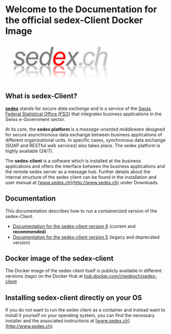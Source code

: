 # Welcome to the Documentation for the official sedex-Client Docker Image

![sedex logo](/assets/sedex-logo.png)

## What is sedex-Client?

[**sedex**](http://www.sedex.ch) stands for *secure data exchange* and is a service of the [Swiss Federal Statistical Office (FSO)](https://www.bfs.admin.ch/bfs/en/home.html) that integrates business applications in the Swiss e-Government sector.

At its core, the **sedex platform** is a *message-oriented middleware* designed for secure asynchronous data exchange between business applications of different organizational units. In specific cases, synchronous data exchange (SOAP and RESTful web services) also takes place. The sedex platform is highly available (24/7).

The **sedex-client** is a software which is installed at the business applications and offers the interface between the business applications and the remote sedex server as a message hub. Further details about the internal structure of the sedex client can be found in the installation and user manual at [www.sedex.ch](http://www.sedex.ch) under Downloads.


## Documentation

This documentation describes how to run a containerized version of the sedex-Client.

- [Documentation for the sedex-client version 6](/v6) (current and **recommended**)
- [Documentation for the sedex-client version 5](/v5) (legacy and deprecated version)


## Docker image of the sedex-client

The Docker image of the sedex client itself is publicly available in different versions (tags) on the Docker Hub at [hub.docker.com/r/sedexch/sedex-client](https://hub.docker.com/r/sedexch/sedex-client)


## Installing sedex-client directly on your OS

If you do not want to run the sedex client as a container and instead want to install it yourself on your operating system, you can find the necessary installer and the associated instructions at [www.sedex.ch](http://www.sedex.ch).



